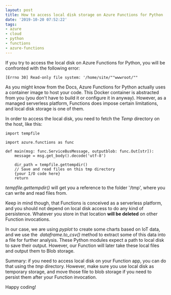 ```yaml
---
layout: post
title: How to access local disk storage on Azure Functions for Python
date: '2019-10-20 07:52:22'
tags:
- azure
- cloud
- python
- functions
- azure-functions
---
```


If you try to access the local disk on Azure Functions for Python, you will be confronted with the following error:

    [Errno 30] Read-only file system: '/home/site/""wwwroot/""

As you might know from the Docs, Azure Functions for Python actually uses a container image to host your code. This Docker container is abstracted from you (you don't have to build it or configure it in anyway). However, as a managed serverless platform, Functions does impose certain limitations, and local disk storage is one of them.

In order to access the local disk, you need to fetch the _Temp_ directory on the host, like this:

    import tempfile
    
    import azure.functions as func
    
    def main(msg: func.ServiceBusMessage, outputblob: func.Out[str]):
        message = msg.get_body().decode('utf-8')
    
        dir_path = tempfile.gettempdir()
        // Save and read files on this tmp directory
        {your I/O code here}
        return

_tempfile.gettempdir()_ will get you a reference to the folder '/tmp', where you can write and read files from.

Keep in mind though, that Functions is conceived as a serverless platform, and you should not depend on local disk access to do any kind of persistence. Whatever you store in that location **will be deleted** on other Function invocations.

In our case, we are using _pyplot_ to create some charts based on IoT data, and we use the &nbsp;_dataframe.to\_csv()_ method to extract some of this data into a file for further analysis. These Python modules expect a path to local disk to save their output. However, our Function will later take these local files and output them to Blob storage.

Summary: if you need to access local disk on your Function app, you can do that using the _tmp_ directory. However, make sure you use local disk as temporary storage, and move those file to blob storage if you need to persist them after your Function invocation.

Happy coding!


